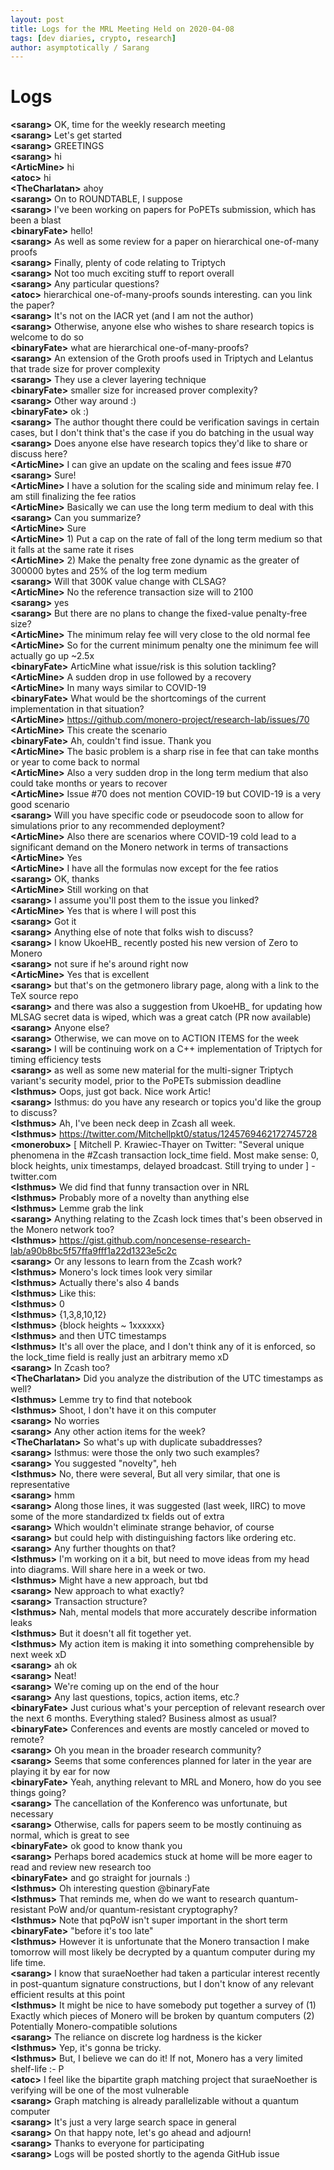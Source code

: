 ```yaml
---
layout: post
title: Logs for the MRL Meeting Held on 2020-04-08
tags: [dev diaries, crypto, research]
author: asymptotically / Sarang
---
```


# Logs

**\<sarang\>** OK, time for the weekly research meeting  
**\<sarang\>** Let's get started  
**\<sarang\>** GREETINGS  
**\<sarang\>** hi  
**\<ArticMine\>** hi  
**\<atoc\>** hi  
**\<TheCharlatan\>** ahoy  
**\<sarang\>** On to ROUNDTABLE, I suppose  
**\<sarang\>** I've been working on papers for PoPETs submission, which has been a blast  
**\<binaryFate\>** hello!  
**\<sarang\>** As well as some review for a paper on hierarchical one-of-many proofs  
**\<sarang\>** Finally, plenty of code relating to Triptych  
**\<sarang\>** Not too much exciting stuff to report overall  
**\<sarang\>** Any particular questions?  
**\<atoc\>** hierarchical one-of-many-proofs sounds interesting. can you link the paper?  
**\<sarang\>** It's not on the IACR yet (and I am not the author)  
**\<sarang\>** Otherwise, anyone else who wishes to share research topics is welcome to do so  
**\<binaryFate\>** what are hierarchical one-of-many-proofs?  
**\<sarang\>** An extension of the Groth proofs used in Triptych and Lelantus that trade size for prover complexity  
**\<sarang\>** They use a clever layering technique  
**\<binaryFate\>** smaller size for increased prover complexity?  
**\<sarang\>** Other way around :)  
**\<binaryFate\>** ok :)  
**\<sarang\>** The author thought there could be verification savings in certain cases, but I don't think that's the case if you do batching in the usual way  
**\<sarang\>** Does anyone else have research topics they'd like to share or discuss here?  
**\<ArticMine\>** I can give an update on the scaling and fees issue #70  
**\<sarang\>** Sure!  
**\<ArticMine\>** I have a solution for the scaling side and minimum relay fee. I am still finalizing the fee ratios  
**\<ArticMine\>** Basically we can use the long term medium to deal with this  
**\<sarang\>** Can you summarize?  
**\<ArticMine\>** Sure  
**\<ArticMine\>** 1) Put a cap on the rate of fall of the long term medium so that it falls at the same rate it rises  
**\<ArticMine\>** 2) Make the penalty free zone dynamic as the greater of 300000 bytes and 25% of the log term medium  
**\<sarang\>** Will that 300K value change with CLSAG?  
**\<ArticMine\>** No the reference transaction size will to 2100  
**\<sarang\>** yes  
**\<sarang\>** But there are no plans to change the fixed-value penalty-free size?  
**\<ArticMine\>** The minimum relay fee will  very close to the old normal fee  
**\<ArticMine\>** So for the current minimum penalty one the minimum fee will actually go up ~2.5x  
**\<binaryFate\>** ArticMine what issue/risk is this solution tackling?  
**\<ArticMine\>** A sudden drop in use followed by a recovery  
**\<ArticMine\>** In many ways similar to COVID-19  
**\<binaryFate\>** What would be the shortcomings of the current implementation in that situation?  
**\<ArticMine\>** https://github.com/monero-project/research-lab/issues/70  
**\<ArticMine\>** This create the scenario  
**\<binaryFate\>** Ah, couldn't find issue. Thank you  
**\<ArticMine\>** The basic problem is a sharp rise in fee that can take months or year to come back to normal  
**\<ArticMine\>** Also a very sudden drop in the long term medium that also could take months or years to recover  
**\<ArticMine\>** Issue #70 does not mention COVID-19 but COVID-19 is a very good scenario  
**\<sarang\>** Will you have specific code or pseudocode soon to allow for simulations prior to any recommended deployment?  
**\<ArticMine\>** Also there are scenarios where COVID-19 cold lead to a significant demand on the Monero network in terms of transactions  
**\<ArticMine\>** Yes  
**\<ArticMine\>** I have all the formulas now except for the fee ratios  
**\<sarang\>** OK, thanks  
**\<ArticMine\>** Still working on that  
**\<sarang\>** I assume you'll post them to the issue you linked?  
**\<ArticMine\>** Yes that is where I will post this  
**\<sarang\>** Got it  
**\<sarang\>** Anything else of note that folks wish to discuss?  
**\<sarang\>** I know UkoeHB\_ recently posted his new version of Zero to Monero  
**\<sarang\>** not sure if he's around right now  
**\<ArticMine\>** Yes that is excellent  
**\<sarang\>** but that's on the getmonero library page, along with a link to the TeX source repo  
**\<sarang\>** and there was also a suggestion from UkoeHB\_ for updating how MLSAG secret data is wiped, which was a great catch (PR now available)  
**\<sarang\>** Anyone else?  
**\<sarang\>** Otherwise, we can move on to ACTION ITEMS for the week  
**\<sarang\>** I will be continuing work on a C++ implementation of Triptych for timing efficiency tests  
**\<sarang\>** as well as some new material for the multi-signer Triptych variant's security model, prior to the PoPETs submission deadline  
**\<Isthmus\>** Oops, just got back. Nice work Artic!  
**\<sarang\>** Isthmus: do you have any research or topics you'd like the group to discuss?  
**\<Isthmus\>** Ah, I've been neck deep in Zcash all week.  
**\<Isthmus\>** https://twitter.com/Mitchellpkt0/status/1245769462172745728  
**\<monerobux\>** [ Mitchell P. Krawiec-Thayer on Twitter: "Several unique phenomena in the #Zcash transaction lock\_time field. Most make sense: 0, block heights, unix timestamps, delayed broadcast. Still trying to under ] - twitter.com  
**\<Isthmus\>** We did find that funny transaction over in NRL  
**\<Isthmus\>** Probably more of a novelty than anything else  
**\<Isthmus\>** Lemme grab the link  
**\<sarang\>** Anything relating to the Zcash lock times that's been observed in the Monero network too?  
**\<Isthmus\>** https://gist.github.com/noncesense-research-lab/a90b8bc5f57ffa9fff1a22d1323e5c2c  
**\<sarang\>** Or any lessons to learn from the Zcash work?  
**\<Isthmus\>** Monero's lock times look very similar  
**\<Isthmus\>** Actually there's also 4 bands  
**\<Isthmus\>** Like this:  
**\<Isthmus\>** 0  
**\<Isthmus\>** {1,3,8,10,12}  
**\<Isthmus\>** {block heights ~ 1xxxxxx}  
**\<Isthmus\>** and then UTC timestamps  
**\<Isthmus\>** It's all over the place, and I don't think any of it is enforced, so the lock\_time field is really just an arbitrary memo xD  
**\<sarang\>** In Zcash too?  
**\<TheCharlatan\>** Did you analyze the distribution of the UTC timestamps as well?  
**\<Isthmus\>** Lemme try to find that notebook  
**\<Isthmus\>** Shoot, I don't have it on this computer  
**\<sarang\>** No worries  
**\<sarang\>** Any other action items for the week?  
**\<TheCharlatan\>** So what's up with duplicate subaddresses?  
**\<sarang\>** Isthmus: were those the only two such examples?  
**\<sarang\>** You suggested "novelty", heh  
**\<Isthmus\>** No, there were several, But all very similar, that one is representative  
**\<sarang\>** hmm  
**\<sarang\>** Along those lines, it was suggested (last week, IIRC) to move some of the more standardized tx fields out of extra  
**\<sarang\>** Which wouldn't eliminate strange behavior, of course  
**\<sarang\>** but could help with distinguishing factors like ordering etc.  
**\<sarang\>** Any further thoughts on that?  
**\<Isthmus\>** I'm working on it a bit, but need to move ideas from my head into diagrams. Will share here in a week or two.  
**\<Isthmus\>** Might have a new approach, but tbd  
**\<sarang\>** New approach to what exactly?  
**\<sarang\>** Transaction structure?  
**\<Isthmus\>** Nah, mental models that more accurately describe information leaks  
**\<Isthmus\>** But it doesn't all fit together yet.  
**\<Isthmus\>** My action item is making it into something comprehensible by next week xD  
**\<sarang\>** ah ok  
**\<sarang\>** Neat!  
**\<sarang\>** We're coming up on the end of the hour  
**\<sarang\>** Any last questions, topics, action items, etc.?  
**\<binaryFate\>** Just curious what's your perception of relevant research over the next 6 months. Everything staled? Business almost as usual?  
**\<binaryFate\>** Conferences and events are mostly canceled or moved to remote?  
**\<sarang\>** Oh you mean in the broader research community?  
**\<sarang\>** Seems that some conferences planned for later in the year are playing it by ear for now  
**\<binaryFate\>** Yeah, anything relevant to MRL and Monero, how do you see things going?  
**\<sarang\>** The cancellation of the Konferenco was unfortunate, but necessary  
**\<sarang\>** Otherwise, calls for papers seem to be mostly continuing as normal, which is great to see  
**\<binaryFate\>** ok good to know thank you  
**\<sarang\>** Perhaps bored academics stuck at home will be more eager to read and review new research too  
**\<binaryFate\>** and go straight for journals :)  
**\<Isthmus\>** Oh interesting question @binaryFate  
**\<Isthmus\>** That reminds me, when do we want to research quantum-resistant PoW and/or quantum-resistant cryptography?  
**\<Isthmus\>** Note that pqPoW isn't super important in the short term  
**\<binaryFate\>** "before it's too late"  
**\<Isthmus\>** However it is unfortunate that the Monero transaction I make tomorrow will most likely be decrypted by a quantum computer during my life time.  
**\<sarang\>** I know that suraeNoether had taken a particular interest recently in post-quantum signature constructions, but I don't know of any relevant efficient results at this point  
**\<Isthmus\>** It might be nice to have somebody put together a survey of (1) Exactly which pieces of Monero will be broken by quantum computers (2) Potentially Monero-compatible solutions  
**\<sarang\>** The reliance on discrete log hardness is the kicker  
**\<Isthmus\>** Yep, it's gonna be tricky.  
**\<Isthmus\>** But, I believe we can do it! If not, Monero has a very limited shelf-life :- P  
**\<atoc\>** I feel like the bipartite graph matching project that suraeNoether is verifying will be one of the most vulnerable  
**\<sarang\>** Graph matching is already parallelizable without a quantum computer  
**\<sarang\>** It's just a very large search space in general  
**\<sarang\>** On that happy note, let's go ahead and adjourn!  
**\<sarang\>** Thanks to everyone for participating  
**\<sarang\>** Logs will be posted shortly to the agenda GitHub issue  
